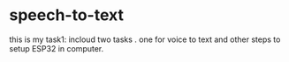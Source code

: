 # speech-to-text
this is my task1: incloud two tasks . one for voice to text and other steps to setup ESP32 in computer.

